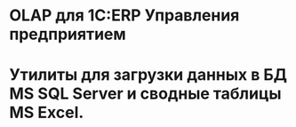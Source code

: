 # OLAP для 1C:ERP Управления предприятием
# Утилиты для загрузки данных в БД MS SQL Server и сводные таблицы MS Excel.
